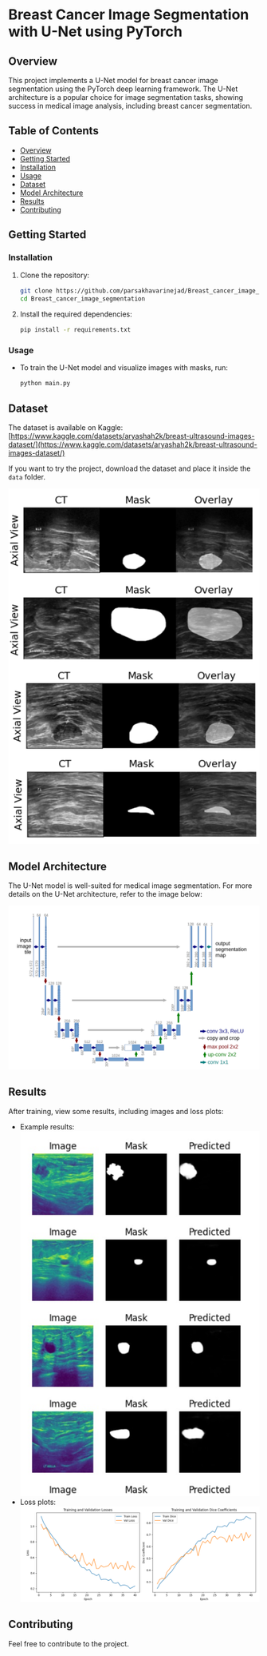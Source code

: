 # Breast Cancer Image Segmentation with U-Net using PyTorch

## Overview

This project implements a U-Net model for breast cancer image segmentation using the PyTorch deep learning framework. The U-Net architecture is a popular choice for image segmentation tasks, showing success in medical image analysis, including breast cancer segmentation.

## Table of Contents

- [Overview](#overview)
- [Getting Started](#getting-started)
- [Installation](#installation)
- [Usage](#usage)
- [Dataset](#dataset)
- [Model Architecture](#model-architecture)
- [Results](#results)
- [Contributing](#contributing)

## Getting Started

### Installation

1. Clone the repository:

    ```bash
    git clone https://github.com/parsakhavarinejad/Breast_cancer_image_segmentation.git
    cd Breast_cancer_image_segmentation
    ```

2. Install the required dependencies:

    ```bash
    pip install -r requirements.txt
    ```

### Usage

- To train the U-Net model and visualize images with masks, run:

    ```bash
    python main.py
    ```

## Dataset

The dataset is available on Kaggle:
[https://www.kaggle.com/datasets/aryashah2k/breast-ultrasound-images-dataset/](https://www.kaggle.com/datasets/aryashah2k/breast-ultrasound-images-dataset/)

If you want to try the project, download the dataset and place it inside the `data` folder.


![sample data](sample.png)


## Model Architecture

The U-Net model is well-suited for medical image segmentation. For more details on the U-Net architecture, refer to the image below:

![U-Net Architecture](unet-architecture.png)

## Results

After training, view some results, including images and loss plots:

- Example results: 
![Test Image](pred.jpg)
- Loss plots: 
![Loss Image](loss.jpg)

## Contributing

Feel free to contribute to the project.

